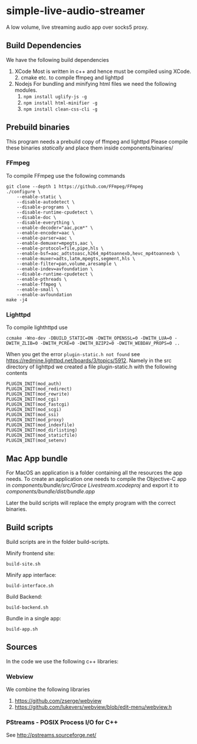 # simple-live-audio-streamer
A low volume, live streaming audio app over socks5 proxy.

## Build Dependencies
We have the following build dependencies

1.  XCode
    Most is written in c++ and hence must be compiled using XCode.
    2. cmake etc. to compile ffmpeg and lighttpd
3. Nodejs
    For bundling and minifying html files we need the following modules.
    1.    `npm install uglify-js -g`
    2.    `npm install html-minifier -g`
    3.    `npm install clean-css-cli -g`

## Prebuild binaries
This program needs a prebuild copy of ffmpeg and lighttpd
Please compile these binaries *statically* and place them inside components/binaries/

### FFmpeg
To compile FFmpeg use the following commands

    git clone --depth 1 https://github.com/FFmpeg/FFmpeg
    ./configure \
        --enable-static \
        --disable-autodetect \
        --disable-programs \
        --disable-runtime-cpudetect \
        --disable-doc \
        --disable-everything \
        --enable-decoder="aac,pcm*" \
        --enable-encoder=aac \
        --enable-parser=aac \
        --enable-demuxer=mpegts,aac \
        --enable-protocol=file,pipe,hls \
        --enable-bsf=aac_adtstoasc,h264_mp4toannexb,hevc_mp4toannexb \
        --enable-muxer=adts,latm,mpegts,segment,hls \
        --enable-filter=pan,volume,aresample \
        --enable-indev=avfoundation \
        --disable-runtime-cpudetect \
        --enable-pthreads \
        --enable-ffmpeg \
        --enable-small \
        --enable-avfoundation
    make -j4


### Lighttpd
To compile lighthttpd use
    
    ccmake -Wno-dev -DBUILD_STATIC=ON -DWITH_OPENSSL=0 -DWITH_LUA=0 -DWITH_ZLIB=0 -DWITH_PCRE=0 -DWITH_BZIP2=0 -DWITH_WEBDAV_PROPS=0 ..
    
When you get the error `plugin-static.h not found` see https://redmine.lighttpd.net/boards/3/topics/5912.
Namely in the src directory of lighttpd we created a file plugin-static.h with the following contents

    PLUGIN_INIT(mod_auth)
    PLUGIN_INIT(mod_redirect)
    PLUGIN_INIT(mod_rewrite)
    PLUGIN_INIT(mod_cgi)
    PLUGIN_INIT(mod_fastcgi)
    PLUGIN_INIT(mod_scgi)
    PLUGIN_INIT(mod_ssi)
    PLUGIN_INIT(mod_proxy)
    PLUGIN_INIT(mod_indexfile)
    PLUGIN_INIT(mod_dirlisting)
    PLUGIN_INIT(mod_staticfile)
    PLUGIN_INIT(mod_setenv)

## Mac App bundle
For MacOS an application is a folder containing all the resources the app needs.
To create an application one needs to compile the Objective-C app in *components/bundle/src/Grace Livestream.xcodeproj* and
export it to *components/bundle/dist/bundle.app*

Later the build scripts will replace the empty program with the correct binaries.

## Build scripts    
Build scripts are in the folder build-scripts.

Minify frontend site:

    build-site.sh

Minify app interface:
    
    build-interface.sh
    
Build Backend:
        
    build-backend.sh

Bundle in a single app:

    build-app.sh

## Sources 
In the code we use the following c++ libraries:

### Webview
We combine the following libraries
1. https://github.com/zserge/webview
2. https://github.com/lukevers/webview/blob/edit-menu/webview.h

### PStreams - POSIX Process I/O for C++

See http://pstreams.sourceforge.net/
